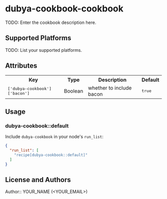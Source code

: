 # dubya-cookbook-cookbook

TODO: Enter the cookbook description here.

## Supported Platforms

TODO: List your supported platforms.

## Attributes

<table>
  <tr>
    <th>Key</th>
    <th>Type</th>
    <th>Description</th>
    <th>Default</th>
  </tr>
  <tr>
    <td><tt>['dubya-cookbook']['bacon']</tt></td>
    <td>Boolean</td>
    <td>whether to include bacon</td>
    <td><tt>true</tt></td>
  </tr>
</table>

## Usage

### dubya-cookbook::default

Include `dubya-cookbook` in your node's `run_list`:

```json
{
  "run_list": [
    "recipe[dubya-cookbook::default]"
  ]
}
```

## License and Authors

Author:: YOUR_NAME (<YOUR_EMAIL>)
